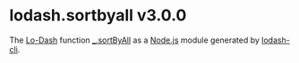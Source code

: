 # lodash.sortbyall v3.0.0

The [Lo-Dash](https://lodash.com/) function [_.sortByAll](http://lodash.com/docs#sortByAll) as a [Node.js](http://nodejs.org/) module generated by [lodash-cli](https://www.npmjs.com/package/lodash-cli).
